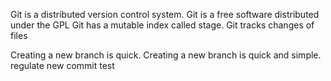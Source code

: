 Git is a distributed version control system.
Git is a free software  distributed under the GPL
Git has a mutable index called stage.
Git tracks changes of files

Creating a new branch is quick.
Creating a new branch is quick and simple.
regulate new commit test


